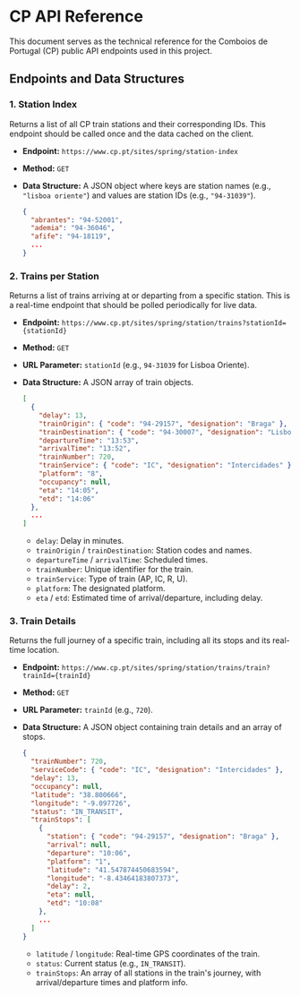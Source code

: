 # CP API Reference

This document serves as the technical reference for the Comboios de Portugal (CP) public API endpoints used in this project.

## Endpoints and Data Structures

### 1. Station Index

Returns a list of all CP train stations and their corresponding IDs. This endpoint should be called once and the data cached on the client.

-   **Endpoint:** `https://www.cp.pt/sites/spring/station-index`
-   **Method:** `GET`
-   **Data Structure:** A JSON object where keys are station names (e.g., `"lisboa oriente"`) and values are station IDs (e.g., `"94-31039"`).

    ```json
    {
      "abrantes": "94-52001",
      "ademia": "94-36046",
      "afife": "94-18119",
      ...
    }
    ```

### 2. Trains per Station

Returns a list of trains arriving at or departing from a specific station. This is a real-time endpoint that should be polled periodically for live data.

-   **Endpoint:** `https://www.cp.pt/sites/spring/station/trains?stationId={stationId}`
-   **Method:** `GET`
-   **URL Parameter:** `stationId` (e.g., `94-31039` for Lisboa Oriente).
-   **Data Structure:** A JSON array of train objects.

    ```json
    [
      {
        "delay": 13,
        "trainOrigin": { "code": "94-29157", "designation": "Braga" },
        "trainDestination": { "code": "94-30007", "designation": "Lisboa Santa Apolonia" },
        "departureTime": "13:53",
        "arrivalTime": "13:52",
        "trainNumber": 720,
        "trainService": { "code": "IC", "designation": "Intercidades" },
        "platform": "8",
        "occupancy": null,
        "eta": "14:05",
        "etd": "14:06"
      },
      ...
    ]
    ```
    -   `delay`: Delay in minutes.
    -   `trainOrigin` / `trainDestination`: Station codes and names.
    -   `departureTime` / `arrivalTime`: Scheduled times.
    -   `trainNumber`: Unique identifier for the train.
    -   `trainService`: Type of train (AP, IC, R, U).
    -   `platform`: The designated platform.
    -   `eta` / `etd`: Estimated time of arrival/departure, including delay.

### 3. Train Details

Returns the full journey of a specific train, including all its stops and its real-time location.

-   **Endpoint:** `https://www.cp.pt/sites/spring/station/trains/train?trainId={trainId}`
-   **Method:** `GET`
-   **URL Parameter:** `trainId` (e.g., `720`).
-   **Data Structure:** A JSON object containing train details and an array of stops.

    ```json
    {
      "trainNumber": 720,
      "serviceCode": { "code": "IC", "designation": "Intercidades" },
      "delay": 13,
      "occupancy": null,
      "latitude": "38.800666",
      "longitude": "-9.097726",
      "status": "IN_TRANSIT",
      "trainStops": [
        {
          "station": { "code": "94-29157", "designation": "Braga" },
          "arrival": null,
          "departure": "10:06",
          "platform": "1",
          "latitude": "41.547874450683594",
          "longitude": "-8.43464183807373",
          "delay": 2,
          "eta": null,
          "etd": "10:08"
        },
        ...
      ]
    }
    ```
    -   `latitude` / `longitude`: Real-time GPS coordinates of the train.
    -   `status`: Current status (e.g., `IN_TRANSIT`).
    -   `trainStops`: An array of all stations in the train's journey, with arrival/departure times and platform info. 